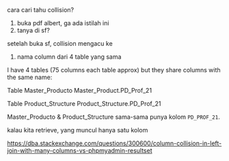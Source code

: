 cara cari tahu collision?

1. buka pdf albert, ga ada istilah ini
2. tanya di sf?

setelah buka sf, collision mengacu ke

1. nama column dari 4 table yang sama

I have 4 tables (75 columns each table approx) but they share columns with the same name:

Table Master_Producto
    Master_Product.PD_Prof_21

Table Product_Structure
    Product_Structure.PD_Prof_21

Master_Producto & Product_Structure sama-sama punya kolom `PD_PROF_21`.

kalau kita retrieve, yang muncul hanya satu kolom 

https://dba.stackexchange.com/questions/300600/column-collision-in-left-join-with-many-columns-vs-phpmyadmin-resultset